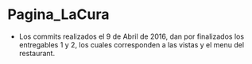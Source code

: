 # Pagina_LaCura
- Los commits realizados el 9 de Abril de 2016, dan por finalizados los entregables 1 y 2, los cuales corresponden a
  las vistas y el menu del restaurant.
